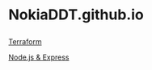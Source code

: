 # NokiaDDT.github.io<p/>

<a href="http://NokiaDDT.github.io/Terraform.html">Terraform</a>

<a href="http://NokiaDDT.github.io/Node.js.html">Node.js & Express</a>